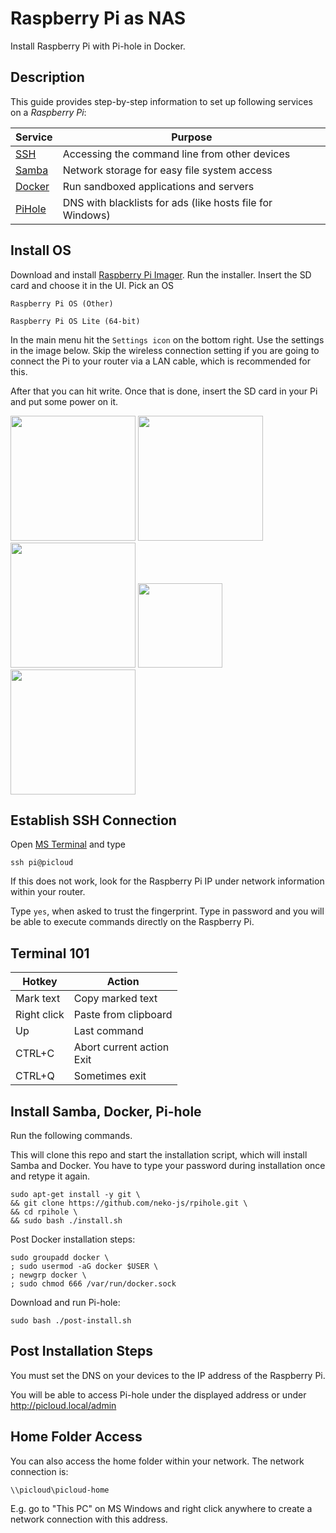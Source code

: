 # Raspberry Pi as NAS

Install Raspberry Pi with Pi-hole in Docker.

## Description

This guide provides step-by-step information to set up following services on a *Raspberry Pi*:

|Service|Purpose|
|---|---|
|[SSH](https://www.raspberrypi.com/software/)|Accessing the command line from other devices|
|[Samba](https://github.com/samba-team/samba)|Network storage for easy file system access|
|[Docker](https://github.com/docker)|Run sandboxed applications and servers|
|[PiHole](https://github.com/pi-hole/pi-hole)|DNS with blacklists for ads (like hosts file for Windows)|

## Install OS

Download and install [Raspberry Pi Imager](https://www.raspberrypi.com/software/). Run the installer. Insert the SD card and choose it in the UI. Pick an OS
```
Raspberry Pi OS (Other)
```
```
Raspberry Pi OS Lite (64-bit)
```
In the main menu hit the `Settings icon` on the bottom right. Use the settings in the image below. Skip the wireless connection setting if you are going to connect the Pi to your router via a LAN cable, which is recommended for this.

After that you can hit write. Once that is done, insert the SD card in your Pi and put some power on it.

<img src="https://user-images.githubusercontent.com/40058557/253777732-eb1aaa18-0cd0-4074-b1d2-5ff31f3a26d3.png" width="200"/> <img src="https://user-images.githubusercontent.com/40058557/253777772-a9296563-6efa-45d8-8b36-41d7faad29e2.png" width="200"/> <img src="https://user-images.githubusercontent.com/40058557/253777782-2abeff9c-8e97-49a5-947b-2baf3aeb42c6.png" width="200"/> <image src="https://github.com/neko-js/rpihole/assets/40058557/ad0d1ebe-ed5b-4a33-a087-34dc60cbb236" height="135"> <img src="https://user-images.githubusercontent.com/40058557/253777868-e832d1a3-bcc7-44cd-b45f-d3fa4e1bda54.png" width="200"/>

## Establish SSH Connection

Open [MS Terminal](https://apps.microsoft.com/store/detail/9N0DX20HK701?hl=en-us&gl=US) and type

```
ssh pi@picloud
```

If this does not work, look for the Raspberry Pi IP under network information within your router.

Type `yes`, when asked to trust the fingerprint. Type in password and you will be able to execute commands directly on the Raspberry Pi.

## Terminal 101

|Hotkey|Action|
|---|---|
|Mark text|Copy marked text|
|Right click|Paste from clipboard|
|Up|Last command|
|CTRL+C|Abort current action<br>Exit|
|CTRL+Q|Sometimes exit|

## Install Samba, Docker, Pi-hole

Run the following commands.

This will clone this repo and start the installation script, which will install Samba and Docker. You have to type your password during installation once and retype it again.
```
sudo apt-get install -y git \
&& git clone https://github.com/neko-js/rpihole.git \
&& cd rpihole \
&& sudo bash ./install.sh
```

Post Docker installation steps:
```
sudo groupadd docker \
; sudo usermod -aG docker $USER \
; newgrp docker \
; sudo chmod 666 /var/run/docker.sock
```

Download and run Pi-hole:
```
sudo bash ./post-install.sh
```

## Post Installation Steps

You must set the DNS on your devices to the IP address of the Raspberry Pi.

You will be able to access Pi-hole under the displayed address or under http://picloud.local/admin

## Home Folder Access

You can also access the home folder within your network. The network connection is:
```
\\picloud\picloud-home
```
E.g. go to "This PC" on MS Windows and right click anywhere to create a network connection with this address.
